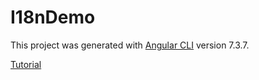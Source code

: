 # I18nDemo

This project was generated with [Angular CLI](https://github.com/angular/angular-cli) version 7.3.7.

[Tutorial](https://medium.freecodecamp.org/how-to-implement-localization-in-angular-using-i18n-tools-a88898b1a0d0)
